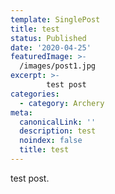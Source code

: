 ```yaml
---
template: SinglePost
title: test
status: Published
date: '2020-04-25'
featuredImage: >-
  /images/post1.jpg
excerpt: >- 
        test post
categories:
  - category: Archery
meta:
  canonicalLink: ''
  description: test
  noindex: false
  title: test
---
```


test post.